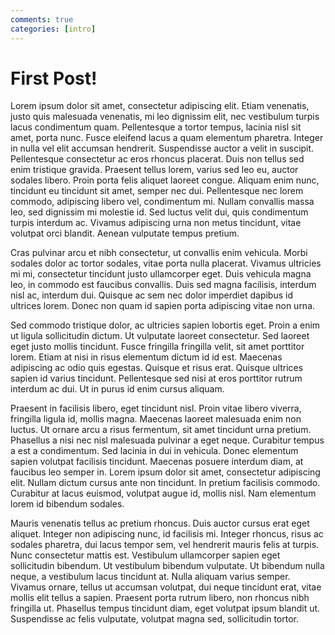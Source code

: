 ```yaml
---
comments: true
categories: [intro]
---
```


First Post!
====================

Lorem ipsum dolor sit amet, consectetur adipiscing elit. Etiam venenatis, justo quis malesuada venenatis, mi leo dignissim elit, nec vestibulum turpis lacus condimentum quam. Pellentesque a tortor tempus, lacinia nisl sit amet, porta nunc. Fusce eleifend lacus a quam elementum pharetra. Integer in nulla vel elit accumsan hendrerit. Suspendisse auctor a velit in suscipit. Pellentesque consectetur ac eros rhoncus placerat. Duis non tellus sed enim tristique gravida. Praesent tellus lorem, varius sed leo eu, auctor sodales libero. Proin porta felis aliquet laoreet congue. Aliquam enim nunc, tincidunt eu tincidunt sit amet, semper nec dui. Pellentesque nec lorem commodo, adipiscing libero vel, condimentum mi. Nullam convallis massa leo, sed dignissim mi molestie id. Sed luctus velit dui, quis condimentum turpis interdum ac. Vivamus adipiscing urna non metus tincidunt, vitae volutpat orci blandit. Aenean vulputate tempus pretium.

Cras pulvinar arcu et nibh consectetur, ut convallis enim vehicula. Morbi sodales dolor ac tortor sodales, vitae porta nulla placerat. Vivamus ultricies mi mi, consectetur tincidunt justo ullamcorper eget. Duis vehicula magna leo, in commodo est faucibus convallis. Duis sed magna facilisis, interdum nisl ac, interdum dui. Quisque ac sem nec dolor imperdiet dapibus id ultrices lorem. Donec non quam id sapien porta adipiscing vitae non urna.

Sed commodo tristique dolor, ac ultricies sapien lobortis eget. Proin a enim ut ligula sollicitudin dictum. Ut vulputate laoreet consectetur. Sed laoreet eget justo mollis tincidunt. Fusce fringilla fringilla velit, sit amet porttitor lorem. Etiam at nisi in risus elementum dictum id id est. Maecenas adipiscing ac odio quis egestas. Quisque et risus erat. Quisque ultrices sapien id varius tincidunt. Pellentesque sed nisi at eros porttitor rutrum interdum ac dui. Ut in purus id enim cursus aliquam.

Praesent in facilisis libero, eget tincidunt nisl. Proin vitae libero viverra, fringilla ligula id, mollis magna. Maecenas laoreet malesuada enim non luctus. Ut ornare arcu a risus fermentum, sit amet tincidunt urna pretium. Phasellus a nisi nec nisl malesuada pulvinar a eget neque. Curabitur tempus a est a condimentum. Sed lacinia in dui in vehicula. Donec elementum sapien volutpat facilisis tincidunt. Maecenas posuere interdum diam, at faucibus leo semper in. Lorem ipsum dolor sit amet, consectetur adipiscing elit. Nullam dictum cursus ante non tincidunt. In pretium facilisis commodo. Curabitur at lacus euismod, volutpat augue id, mollis nisl. Nam elementum lorem id bibendum sodales.

Mauris venenatis tellus ac pretium rhoncus. Duis auctor cursus erat eget aliquet. Integer non adipiscing nunc, id facilisis mi. Integer rhoncus, risus ac sodales pharetra, dui lacus tempor sem, vel hendrerit mauris felis at turpis. Nunc consectetur mattis est. Vestibulum ullamcorper sapien eget sollicitudin bibendum. Ut vestibulum bibendum vulputate. Ut bibendum nulla neque, a vestibulum lacus tincidunt at. Nulla aliquam varius semper. Vivamus ornare, tellus ut accumsan volutpat, dui neque tincidunt erat, vitae mollis elit tellus a sapien. Praesent porta rutrum libero, non rhoncus nibh fringilla ut. Phasellus tempus tincidunt diam, eget volutpat ipsum blandit ut. Suspendisse ac felis vulputate, volutpat magna sed, sollicitudin tortor.